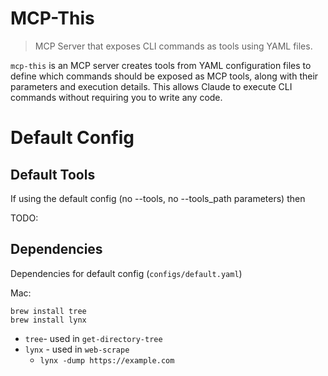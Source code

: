 # MCP-This

> MCP Server that exposes CLI commands as tools using YAML files.

`mcp-this` is an MCP server creates tools from YAML configuration files to define which commands should be exposed as MCP tools, along with their parameters and execution details. This allows Claude to execute CLI commands without requiring you to write any code.

# Default Config

## Default Tools

If using the default config (no --tools, no --tools_path parameters) then 

TODO:

## Dependencies

Dependencies for default config (`configs/default.yaml`)

Mac:

```
brew install tree
brew install lynx
```

- `tree`- used in `get-directory-tree`
- `lynx` - used in `web-scrape`
    - `lynx -dump https://example.com`


